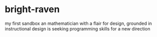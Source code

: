 # bright-raven
my first sandbox
an mathematician with a flair for design, grounded in instructional design is seeking programming skills for a new direction
